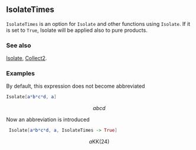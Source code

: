## IsolateTimes

`IsolateTimes` is an option for `Isolate` and other functions using `Isolate`. If it is set to `True`, Isolate will be applied also to pure products.

### See also

[Isolate](Isolate), [Collect2](Collect2).

### Examples

By default, this expression does not become abbreviated

```mathematica
Isolate[a*b*c*d, a]
```

$$a b c d$$

Now an abbreviation is introduced

```mathematica
 Isolate[a*b*c*d, a, IsolateTimes -> True]
```

$$a \text{KK}(24)$$